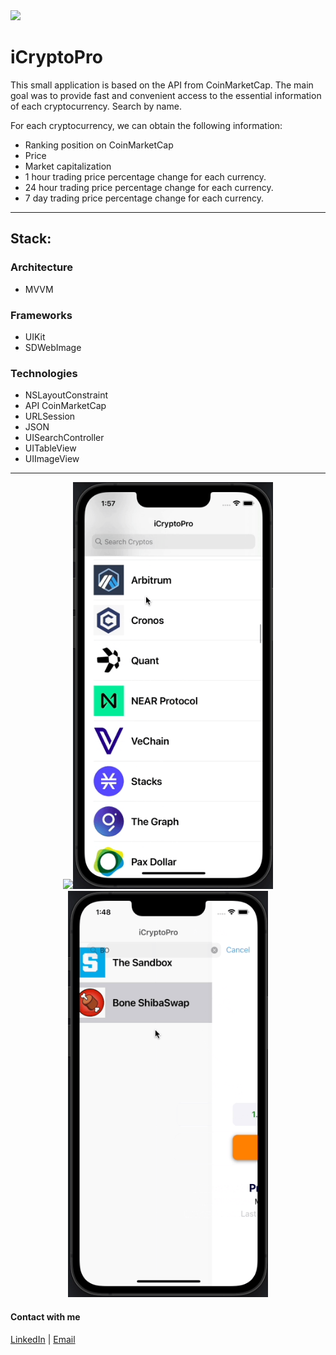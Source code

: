 <img src="https://img.shields.io/badge/Swift-UIKit-success">

# iCryptoPro
This small application is based on the API from CoinMarketCap.
The main goal was to provide fast and convenient access to the essential information of each cryptocurrency. Search by name.

For each cryptocurrency, we can obtain the following information:
- Ranking position on CoinMarketCap
- Price
- Market capitalization
- 1 hour trading price percentage change for each currency.
- 24 hour trading price percentage change for each currency.
- 7 day trading price percentage change for each currency.

---
## Stack:
### Architecture
- MVVM
### Frameworks
- UIKit
- SDWebImage
### Technologies
- NSLayoutConstraint
- API CoinMarketCap
- URLSession
- JSON
- UISearchController
- UITableView
- UIImageView

---
<p align="center">
      <img src="https://github.com/ThugiOS/iCryptoPro/blob/main/media/list.gif" width="320"><img src="https://github.com/ThugiOS/iCryptoPro/blob/main/media/search.gif" width="320"><img src="https://github.com/ThugiOS/iCryptoPro/blob/main/media/goCoin.gif" width="320">
</p>

#### Contact with me
[LinkedIn](https://www.linkedin.com/in/artem-swift/) | [Email](mailto:artem.ios.nikitin@gmail.com "artem.ios.nikitin@gmail.com")
